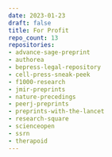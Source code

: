```yaml
---
date: 2023-01-23
draft: false
title: For Profit
repo_count: 13
repositories:
- advance-sage-preprint
- authorea
- bepress-legal-repository
- cell-press-sneak-peek
- f1000-research
- jmir-preprints
- nature-precedings
- peerj-preprints
- preprints-with-the-lancet
- research-square
- scienceopen
- ssrn
- therapoid
---
```



